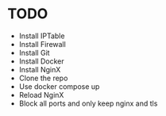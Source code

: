# TODO

- Install IPTable
- Install Firewall
- Install Git
- Install Docker
- Install NginX
- Clone the repo
- Use docker compose up
- Reload NginX
- Block all ports and only keep nginx and tls
